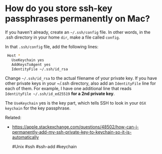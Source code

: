 # How do you store ssh-key passphrases permanently on Mac?

If you haven't already, create an `~/.ssh/config` file. In other words, 
in the .ssh directory in your home `dir`, make a file called `config`.

In that `.ssh/config` file, add the following lines:
```sh
 Host *
   UseKeychain yes
   AddKeysToAgent yes
   IdentityFile ~/.ssh/id_rsa
```
Change `~/.ssh/id_rsa` to the actual filename of your private key. 
If you have other private keys in your ~/.ssh directory, also add an
`IdentityFile` line for each of them. For example, I have one additional
line that reads `IdentityFile ~/.ssh/id_ed25519` **for a 2nd private
key**.

The `UseKeychain` yes is the key part, which tells SSH to look in your
`OSX keychain` for the key passphrase.

Related:
 - https://apple.stackexchange.com/questions/48502/how-can-i-permanently-add-my-ssh-private-key-to-keychain-so-it-is-automatically

    #Unix #ssh #ssh-add #keychain

